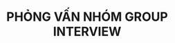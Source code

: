 ---
title: PHỎNG VẤN NHÓM GROUP INTERVIEW
redirect_to: 'https://simplereads.online/blog/phong-van-nhom-group-interview'
---